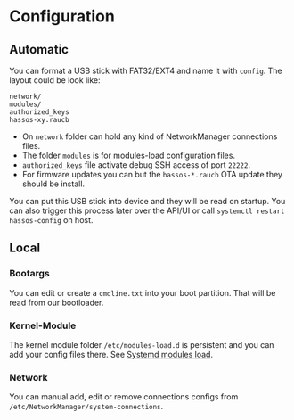 # Configuration

## Automatic

You can format a USB stick with FAT32/EXT4 and name it with `config`. The layout could be look like:
```
network/
modules/
authorized_keys
hassos-xy.raucb
```

- On `network` folder can hold any kind of NetworkManager connections files.
- The folder `modules` is for modules-load configuration files.
- `authorized_keys` file activate debug SSH access of port `22222`.
- For firmware updates you can but the `hassos-*.raucb` OTA update they should be install.

You can put this USB stick into device and they will be read on startup. You can also trigger this process later over the
API/UI or call `systemctl restart hassos-config` on host.

## Local

### Bootargs

You can edit or create a `cmdline.txt` into your boot partition. That will be read from our bootloader.

### Kernel-Module

The kernel module folder `/etc/modules-load.d` is persistent and you can add your config files there. See [Systemd modules load][systemd-modules].

### Network

You can manual add, edit or remove connections configs from `/etc/NetworkManager/system-connections`.

[systemd-modules]: https://www.freedesktop.org/software/systemd/man/modules-load.d.html
